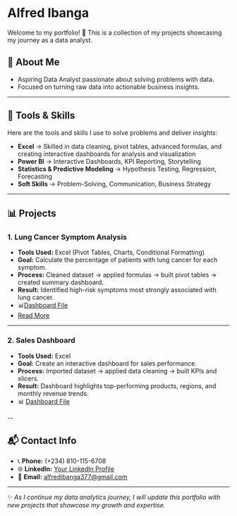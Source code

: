 # Alfred Ibanga   

Welcome to my portfolio! 🎉
This is a collection of my projects showcasing my journey as a data analyst.  

## 🔎 About Me
- Aspiring Data Analyst passionate about solving problems with data. 
- Focused on turning raw data into actionable business insights.

---

## 🧰 Tools & Skills
Here are the tools and skills I use to solve problems and deliver insights:  

- **Excel** → Skilled in data cleaning, pivot tables, advanced formulas, and creating interactive dashboards for analysis and visualization 
- **Power BI** → Interactive Dashboards, KPI Reporting, Storytelling  
- **Statistics & Predictive Modeling** → Hypothesis Testing, Regression, Forecasting  
- **Soft Skills** → Problem-Solving, Communication, Business Strategy  
---

## 📊 Projects

### 1. Lung Cancer Symptom Analysis 
- **Tools Used:** Excel (Pivot Tables, Charts, Conditional Formatting)  
- **Goal:** Calculate the percentage of patients with lung cancer for each symptom.  
- **Process:** Cleaned dataset → applied formulas → built pivot tables → created summary dashboard.  
- **Result:** Identified high-risk symptoms most strongly associated with lung cancer.  
- 📊[Dashboard File](./PowerBI_Tableau/Sales_Dashboard.pbix)
- [Read More](./PowerBI_Tableau/Sales_Dashboard.pbix)
---
### 2. Sales Dashboard 
- **Tools Used:** Excel  
- **Goal:** Create an interactive dashboard for sales performance.  
- **Process:** Imported dataset → applied data cleaning → built KPIs and slicers.  
- **Result:** Dashboard highlights top-performing products, regions, and monthly revenue trends.  
- 📊 [Dashboard File](./PowerBI_Tableau/Sales_Dashboard.pbix)

--
## 📬 Contact Info
- 📞 **Phone:** (+234) 810-115-6708  
- 🌐 **LinkedIn:** [Your LinkedIn Profile]( https://www.linkedin.com/in/alfred-ibanga-al377?lipi=urn%3Ali%3Apage%3Ad_flagship3_profile_view_base_contact_details%3BmH047EMxTKCPi%2BgtYq7OFQ%3D%3D)  
- 📧 **Email:** alfredibanga377@gmail.com  
---
✨ *As I continue my data analytics journey, I will update this portfolio with new projects that showcase my growth and expertise.*    
